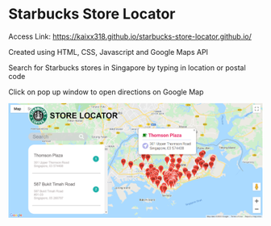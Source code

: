 # Starbucks Store Locator

Access Link: https://kaixx318.github.io/starbucks-store-locator.github.io/

Created using HTML, CSS, Javascript and Google Maps API

Search for Starbucks stores in Singapore by typing in location or postal code

Click on pop up window to open directions on Google Map

<img src="/map-storelocator.PNG" size="70%">
